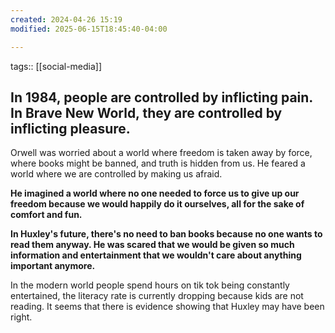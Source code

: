 ```yaml
---
created: 2024-04-26 15:19
modified: 2025-06-15T18:45:40-04:00

---
```

tags:: [[social-media]]

## In 1984, people are controlled by inflicting pain. In Brave New World, they are controlled by inflicting pleasure.

Orwell was worried about a world where freedom is taken away by force, where books might be banned, and truth is hidden from us. He feared a world where we are controlled by making us afraid.

 **He imagined a world where no one needed to force us to give up our freedom because we would happily do it ourselves, all for the sake of comfort and fun.**

**In Huxley's future, there's no need to ban books because no one wants to read them anyway. He was scared that we would be given so much information and entertainment that we wouldn't care about anything important anymore.**

In the modern world people spend hours on tik tok being constantly entertained, the literacy rate is currently dropping because kids are not reading. It seems that there is evidence showing that Huxley may have been right.
